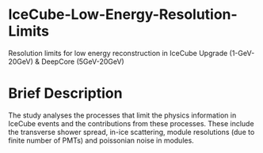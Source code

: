 # IceCube-Low-Energy-Resolution-Limits
Resolution limits for low energy reconstruction in IceCube Upgrade (1-GeV-20GeV) &amp; DeepCore (5GeV-20GeV)

# Brief Description 
The study analyses the processes that limit the physics information in IceCube events and the contributions from these processes. These include the transverse shower spread, in-ice scattering, module resolutions (due to finite number of PMTs) and poissonian noise in modules. 
